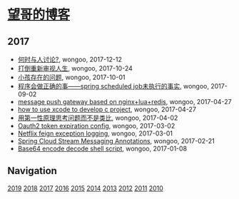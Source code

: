 # [望哥的博客](http://blog.sisopipo.com)

## 2017
* [何时与人讨论?](/2017/2017-12-12-discuss-with-others), wongoo, 2017-12-12
* [打倒重新审视人生](/2017/2017-10-24-different_sence_of_life), wongoo, 2017-10-24
* [小孩存在的问题](/2017/2017-10-01-problems-of-children), wongoo, 2017-10-01
* [程序会做正确的事——spring scheduled job未执行的事实](/2017/2017-09-02-the-truth-why-spring-scheduled-job-not-running), wongoo, 2017-09-02
* [message push gateway based on nginx+lua+redis](/2017/2017-04-27-message-push-gateway-based-on-nginx-and-lua-redis), wongoo, 2017-04-27
* [how to use xcode to develop c project](/2017/2017-04-27-how-to-use-xcode-to-develop-c-project), wongoo, 2017-04-27
* [用第一性原理思考问题而不是类比](/2017/2017-04-02-first-principle), wongoo, 2017-04-02
* [Oauth2 token expiration config](/2017/2017-03-02-oauth2-token-expiration-config), wongoo, 2017-03-02
* [Netflix feign exception logging](/2017/2017-03-01-netflix-feign-exception-logging), wongoo, 2017-03-01
* [Spring Cloud Stream Messaging Annotations](/2017/2017-02-21-spring-cloud-stream-messaging-annotations), wongoo, 2017-02-21
* [Base64 encode decode shell script](/2017/2017-01-08-base64-encode-decode-shell), wongoo, 2017-01-08

## Navigation
[2019](/2019/)
[2018](/2018/)
[2017](/2017/)
[2016](/2016/)
[2015](/2015/)
[2014](/2014/)
[2013](/2013/)
[2012](/2012/)
[2011](/2011/)
[2010](/2010/)
